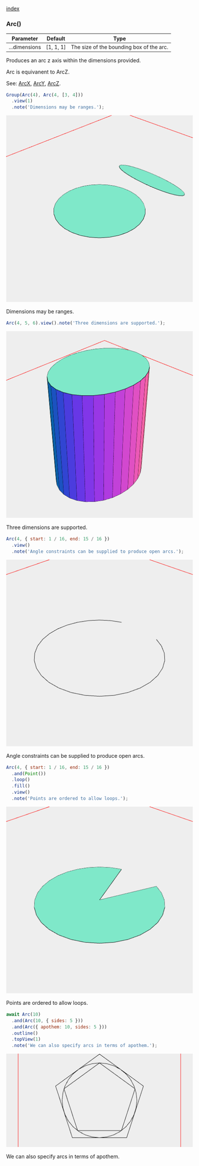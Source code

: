 [index](../../nb/api/index.md)
### Arc()
Parameter|Default|Type
---|---|---
...dimensions|[1, 1, 1]|The size of the bounding box of the arc.

Produces an arc z axis within the dimensions provided.

Arc is equivanent to ArcZ.

See: [ArcX](../../nb/api/ArcX.nb), [ArcY](#https://raw.githubusercontent.com/jsxcad/JSxCAD/master/nb/api/ArcY.nb), [ArcZ](#https://raw.githubusercontent.com/jsxcad/JSxCAD/master/nb/api/ArcZ.md).

```JavaScript
Group(Arc(4), Arc(4, [3, 4]))
  .view(1)
  .note('Dimensions may be ranges.');
```

![Image](Arc.md.$2_1.png)

Dimensions may be ranges.

```JavaScript
Arc(4, 5, 6).view().note('Three dimensions are supported.');
```

![Image](Arc.md.$3.png)

Three dimensions are supported.

```JavaScript
Arc(4, { start: 1 / 16, end: 15 / 16 })
  .view()
  .note('Angle constraints can be supplied to produce open arcs.');
```

![Image](Arc.md.$4.png)

Angle constraints can be supplied to produce open arcs.

```JavaScript
Arc(4, { start: 1 / 16, end: 15 / 16 })
  .and(Point())
  .loop()
  .fill()
  .view()
  .note('Points are ordered to allow loops.');
```

![Image](Arc.md.$5.png)

Points are ordered to allow loops.

```JavaScript
await Arc(10)
  .and(Arc(10, { sides: 5 }))
  .and(Arc({ apothem: 10, sides: 5 }))
  .outline()
  .topView(1)
  .note('We can also specify arcs in terms of apothem.');
```

![Image](Arc.md.$6_1.png)

We can also specify arcs in terms of apothem.
